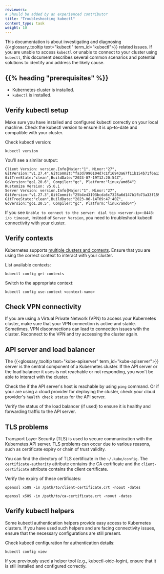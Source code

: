 ```yaml
---
reviewers:
# Should be added by an experienced contributor
title: "Troubleshooting kubectl"
content_type: task
weight: 10
---
```


<!-- overview -->

This documentation is about investigating and diagnosing
{{<glossary_tooltip text="kubectl" term_id="kubectl">}} related issues.
If you are unable to access `kubectl` or unable to connect to your cluster using
`kubectl`, this document describes several common scenarios and potential solutions
to identify and address the likely cause.

<!-- body -->

## {{% heading "prerequisites" %}}

* Kubernetes cluster is installed.
* `kubectl` is installed.

## Verify kubectl setup

Make sure you have installed and configured kubectl correctly on your local machine.
Check the kubectl version to ensure it is up-to-date and compatible with your cluster.

Check kubectl version:

```shell
kubectl version
```

You'll see a similar output:

```shell
Client Version: version.Info{Major:"1", Minor:"27", GitVersion:"v1.27.4",GitCommit:"fa3d7990104d7c1f16943a67f11b154b71f6a132", GitTreeState:"clean",BuildDate:"2023-07-19T12:20:54Z", GoVersion:"go1.20.6", Compiler:"gc", Platform:"linux/amd64"}
Kustomize Version: v5.0.1
Server Version: version.Info{Major:"1", Minor:"27", GitVersion:"v1.27.3",GitCommit:"25b4e43193bcda6c7328a6d147b1fb73a33f1598", GitTreeState:"clean",BuildDate:"2023-06-14T09:47:40Z", GoVersion:"go1.20.5", Compiler:"gc", Platform:"linux/amd64"}

```

If you see `Unable to connect to the server: dial tcp <server-ip>:8443: i/o timeout`,
instead of `Server Version`, you need to troubleshoot kubectl connectivity with your cluster.

## Verify contexts

Kubernetes supports [multiple clusters and contexts](/docs/tasks/access-application-cluster/configure-access-multiple-clusters/).
Ensure that you are using the correct context to interact with your cluster.

List available contexts:

```shell
kubectl config get-contexts
```

Switch to the appropriate context:

```shell
kubectl config use-context <context-name>
```

## Check VPN connectivity

If you are using a Virtual Private Network (VPN) to access your Kubernetes cluster,
make sure that your VPN connection is active and stable. Sometimes, VPN disconnections
can lead to connection issues with the cluster. Reconnect to the VPN and try accessing
the cluster again.

## API server and load balancer

The {{<glossary_tooltip text="kube-apiserver" term_id="kube-apiserver">}} server is the
central component of a Kubernetes cluster. If the API server or the load balancer it uses
is not reachable or not responding, you won't be able to interact with the cluster.

Check the if the API server's host is reachable by using `ping` command. Or if your are
using a cloud provider for deploying the cluster, check your cloud provider's
`health check status` for the API server.

Verify the status of the load balancer (if used) to ensure it is healthy and forwarding
traffic to the API server.

## TLS problems

Transport Layer Security (TLS) is used to secure communication with the Kubernetes
API server. TLS problems can occur due to various reasons, such as certificate expiry or
chain of trust validity.

You can find the directory of TLS certificate in the `~/.kube/config`. The
`certificate-authority` attribute contains the CA certificate and the `client-certificate`
attribute contains the client certificate.

Verify the expiry of these certificates:

```shell
openssl x509 -in /path/to/client-certificate.crt -noout -dates
```

```shell
openssl x509 -in /path/to/ca-certificate.crt -noout -dates

```

## Verify kubectl helpers

Some kubectl authentication helpers provide easy access to Kubernetes clusters. If you
have used such helpers and are facing connectivity issues, ensure that the necessary
configurations are still present.

Check kubectl configuration for authentication details:

```shell
kubectl config view
```

If you previously used a helper tool (e.g., kubectl-oidc-login), ensure that it is still
installed and configured correctly.